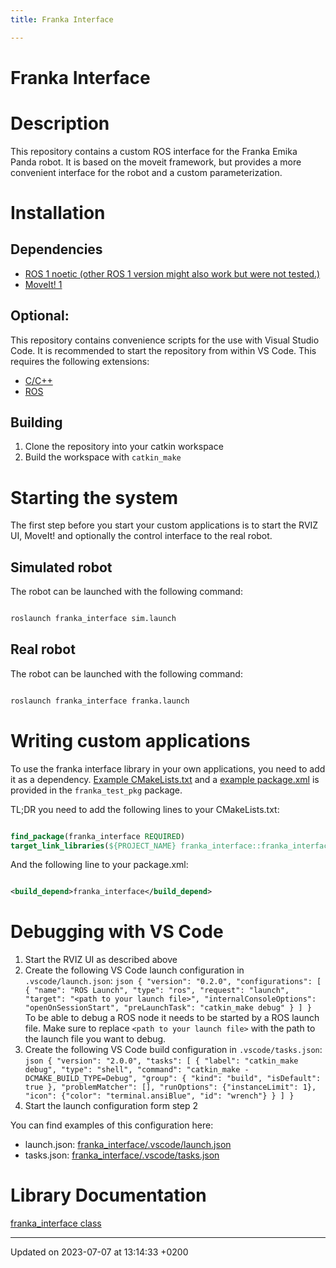 ```yaml
---
title: Franka Interface

---
```


# Franka Interface




# Description

This repository contains a custom ROS interface for the Franka Emika Panda robot. It is based on the moveit framework, but provides a more convenient interface for the robot and a custom parameterization.


# Installation


## Dependencies



* [ROS 1 noetic (other ROS 1 version might also work but were not tested.)](http://wiki.ros.org)
* [MoveIt! 1](https://moveit.ros.org/)


## Optional:

This repository contains convenience scripts for the use with Visual Studio Code. It is recommended to start the repository from within VS Code. This requires the following extensions:



* [C/C++](https://marketplace.visualstudio.com/items?itemName=ms-vscode.cpptools)
* [ROS](https://marketplace.visualstudio.com/items?itemName=ms-iot.vscode-ros)


## Building



1. Clone the repository into your catkin workspace
2. Build the workspace with `catkin_make`


# Starting the system

The first step before you start your custom applications is to start the RVIZ UI, MoveIt! and optionally the control interface to the real robot.


## Simulated robot

The robot can be launched with the following command:

```bash

roslaunch franka_interface sim.launch
```


## Real robot

The robot can be launched with the following command:

```bash

roslaunch franka_interface franka.launch
```


# Writing custom applications

To use the franka interface library in your own applications, you need to add it as a dependency. [Example CMakeLists.txt](franka_test_pkg/CMakeLists.txt) and a [example package.xml](franka_test_pkg/package.xml) is provided in the `franka_test_pkg` package.

TL;DR you need to add the following lines to your CMakeLists.txt:

```cmake

find_package(franka_interface REQUIRED)
target_link_libraries(${PROJECT_NAME} franka_interface::franka_interface)
```

And the following line to your package.xml:

```xml

<build_depend>franka_interface</build_depend>
```


# Debugging with VS Code



1. Start the RVIZ UI as described above
2. Create the following VS Code launch configuration in `.vscode/launch.json`:
```json { "version": "0.2.0", "configurations": [ { "name": "ROS Launch", "type": "ros", "request": "launch", "target": "<path to your launch file>", "internalConsoleOptions": "openOnSessionStart", "preLaunchTask": "catkin_make debug" } ] } ```
To be able to debug a ROS node it needs to be started by a ROS launch file. Make sure to replace `<path to your launch file>` with the path to the launch file you want to debug.
3. Create the following VS Code build configuration in `.vscode/tasks.json`:
```json { "version": "2.0.0", "tasks": [ { "label": "catkin_make debug", "type": "shell", "command": "catkin_make -DCMAKE_BUILD_TYPE=Debug", "group": { "kind": "build", "isDefault": true }, "problemMatcher": [], "runOptions": {"instanceLimit": 1}, "icon": {"color": "terminal.ansiBlue", "id": "wrench"} } ] } ```
4. Start the launch configuration form step 2

You can find examples of this configuration here:



* launch.json: [franka_interface/.vscode/launch.json](franka_interface/.vscode/launch.json)
* tasks.json: [franka_interface/.vscode/tasks.json](franka_interface/.vscode/tasks.json)


# Library Documentation

[franka_interface class](franka_interface/doc/html/classfranka__interface_1_1FrankaInterface.html)

-------------------------------

Updated on 2023-07-07 at 13:14:33 +0200
